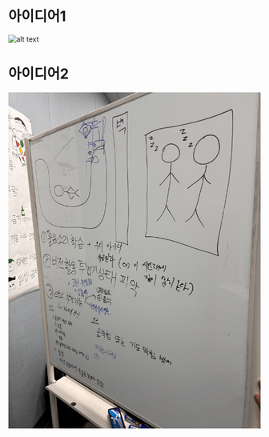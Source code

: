# 아이디어1
![alt text](7DA182D5-DC4C-45C8-85B1-59C24DD2B9BD.jpg)
# 아이디어2
![alt text](BF0F8B06-70D5-41E5-8489-281BA4B90859.jpg)